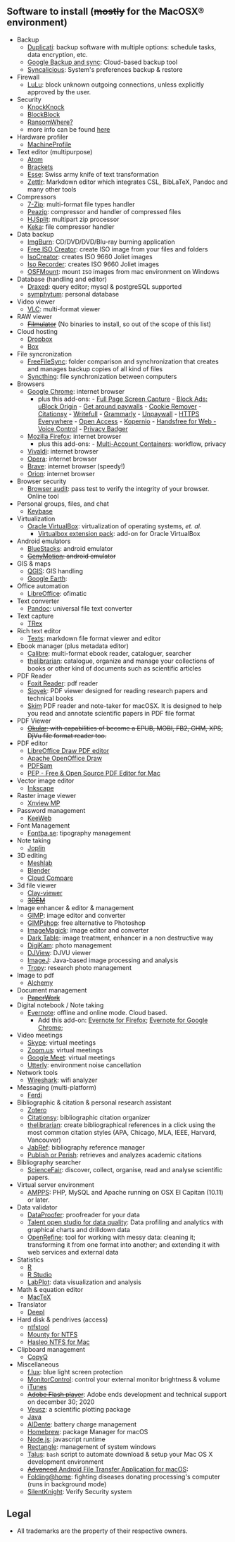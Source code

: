 ## Software to install (~~mostly~~ for the MacOSX® environment)
* Backup
	- [Duplicati](https://www.duplicati.com/): backup software with multiple options: schedule tasks, data encryption, etc.
	- [Google Backup and sync](https://apps.apple.com/app/google-drive/id507874739): Cloud-based backup tool
	- [Syncalicious](https://github.com/zenangst/Syncalicious/releases): System's preferences backup & restore
* Firewall
	- [LuLu](https://objective-see.com/products/lulu.html): block unknown outgoing connections, unless explicitly approved by the user.
* Security
	- [KnockKnock](https://objective-see.com/products/knockknock.html)
	- [BlockBlock](https://objective-see.com/products/blockblock.html)
	- [RansomWhere?](https://objective-see.com/products/ransomwhere.html)
	- more info can be found [here](https://objective-see.com/products.html)
* Hardware profiler
    - [MachineProfile](http://www.micromat.com/products/machineprofile)
* Text editor (multipurpose)
	- [Atom](http://atom.io/)
	- [Brackets](http://brackets.io/)
	- [Esse](https://esse.ameba.co/): Swiss army knife of text transformation
	- [Zettlr](https://www.zettlr.com/): Markdown editor which integrates CSL, BibLaTeX, Pandoc and many other tools
* Compressors
	- [7-Zip](https://www.7-zip.org/): multi-format file types handler
	- [Peazip](https://www.peazip.org/): compressor and handler of compressed files
	- [HJSplit](https://www.usitility.com/es/hjsplit/): multipart zip processor
	- [Keka](https://github.com/aonez/Keka/releases): file compressor handler 
* Data backup
	- [ImgBurn](http://www.imgburn.com/): CD/DVD/DVD/Blu-ray burning application
	- [Free ISO Creator](http://www.minidvdsoft.com/isocreator/download_free_iso_creator.html): create ISO image from your files and folders
	- [IsoCreator](https://sourceforge.net/projects/iso-creator-cs/): creates ISO 9660 Joliet images
	- [Iso Recorder](http://isorecorder.alexfeinman.com/#/): creates ISO 9660 Joliet images
	- [OSFMount](https://www.osforensics.com/tools/mount-disk-images.html): mount `ISO` images from mac environment on Windows
* Database (handling and editor)
	- [Draxed](https://www.draxed.com/download/lastest/dmg): query editor; mysql & postgreSQL supported
	- [symphytum](https://github.com/giowck/symphytum): personal database
* Video viewer
	- [VLC](http://www.videolan.org): multi-format viewer
* RAW viewer
	- ~~[Filmulator](https://github.com/CarVac/filmulator-gui/releases)~~ (No binaries to install, so out of the scope of this list)
* Cloud hosting
	- [Dropbox](https://www.dropbox.com/es/downloading)
	- [Box](https://box.com/)
* File syncronization
	- [FreeFileSync](https://freefilesync.org/download.php): folder comparison and synchronization that creates and manages backup copies of all kind of files
	- [Syncthing](https://github.com/syncthing/syncthing): file synchronization between computers
* Browsers
	- [Google Chrome](https://www.google.com/intl/es-419/chrome/): internet browser
		- plus this add-ons:
			   - [Full Page Screen Capture](https://chrome.google.com/webstore/detail/full-page-screen-capture/fdpohaocaechififmbbbbbknoalclacl)
			   - [Block Ads: uBlock Origin](https://chrome.google.com/webstore/detail/ublock-origin/cjpalhdlnbpafiamejdnhcphjbkeiagm)
			   - [Get around paywalls](https://github.com/iamadamdev/bypass-paywalls-chrome)
			   - [Cookie Remover](https://chrome.google.com/webstore/detail/cookie-remover/kcgpggonjhmeaejebeoeomdlohicfhce)
			   - [Citationsy](https://chrome.google.com/webstore/detail/citationsy/ananhmnkepfflgfdklgcdpgdngejokkn)
			   - [Writefull](https://chrome.google.com/webstore/detail/writefull/aolaabonkiegkggfdgjjehchjmjfanng/related)
	 		   - [Grammarly](https://chrome.google.com/webstore/detail/grammarly-for-chrome/kbfnbcaeplbcioakkpcpgfkobkghlhen)
			   - [Unpaywall](https://chrome.google.com/webstore/detail/unpaywall/iplffkdpngmdjhlpjmppncnlhomiipha)
			   - [HTTPS Everywhere](https://chrome.google.com/webstore/detail/https-everywhere/gcbommkclmclpchllfjekcdonpmejbdp/related)
			   - [Open Access](https://chrome.google.com/webstore/detail/open-access-button/gknkbkaapnhpmkcgkmdekdffgcddoiel)
			   - [Kopernio](https://chrome.google.com/webstore/detail/kopernio-powered-by-web-o/fjgncogppolhfdpijihbpfmeohpaadpc)
			   - [Handsfree for Web - Voice Control](https://chrome.google.com/webstore/detail/handsfree-for-web-voice-c/ldfboinpfdahkgnljbkohgimhimmafip/related?hl=es)
			   - [Privacy Badger](https://privacybadger.org/)
	- [Mozilla Firefox](https://www.mozilla.org/es-AR/firefox/): internet browser
		- plus this add-ons:
			   - [Multi-Account Containers](https://addons.mozilla.org/firefox/addon/multi-account-containers/): workflow, privacy
	- [Vivaldi](https://vivaldi.com/): internet browser
	- [Opera](https://www.opera.com/es): internet browser
	- [Brave](https://brave.com/): internet browser (speedy!)
	- [Orion](https://browser.kagi.com/): internet browser 
* Browser security
	- [Browser audit](https://browseraudit.com/): pass test to verify the integrity of your browser. Online tool
* Personal groups, files, and chat
	- [Keybase](https://keybase.io/)
* Virtualization
	- [Oracle VirtualBox](https://www.virtualbox.org): virtualization of operating systems, _et. al._
		- [Virtualbox extension pack](https://www.virtualbox.org/wiki/Downloads): add-on for Oracle VirtualBox
* Android emulators
	- [BlueStacks](https://www.bluestacks.com/bluestacks-android-n.html): android emulator
	- ~~[GenyMotion](https://www.genymotion.com/desktop/): android emulator~~
* GIS & maps
	- [QGIS](https://qgis.org/en/site/): GIS handling
	- [Google Earth](https://www.google.com/intl/es-419_ALL/earth/versions/#earth-pro): 
* Office automation
	- [LibreOffice](https://www.libreoffice.org/download/download/): ofimatic
* Text converter
	- [Pandoc](https://pandoc.org/installing.html): universal file text converter
* Text capture
	- [TRex](https://github.com/amebalabs/TRex/releases)
* Rich text editor
	- [Texts](http://www.texts.io/Texts-1.5.dmg): markdown file format viewer and editor
* Ebook manager (plus metadata editor)
	- [Calibre](https://calibre-ebook.com/download): multi-format ebook reader, cataloguer, searcher
	- [thelibrarian](http://www.patisoftware.eu/Apps/theLibrarian/theLibrarian.html#theLibrarian): catalogue, organize and manage your collections of books or other kind of documents such as scientific articles
* PDF Reader
	- [Foxit Reader](https://www.foxitsoftware.com/downloads/#Foxit-Reader/): pdf reader
	- [Sioyek](https://github.com/ahrm/sioyek/releases): PDF viewer designed for reading research papers and technical books
	- [Skim](https://skim-app.sourceforge.io/) PDF reader and note-taker for macOSX. It is designed to help you read and annotate scientific papers in PDF file format
* PDF Viewer
	- ~~[Okular](https://okular.kde.org): with capabilities of become a EPUB, MOBI, FB2, CHM, XPS, DjVu file format reader too.~~
* PDF editor
	- [LibreOffice Draw PDF editor](https://www.libreoffice.org/download/download/)
	- [Apache OpenOffice Draw](https://www.openoffice.org/es/descargar/index.html)
	- [PDFSam](https://pdfsam.org/es/download-pdfsam-basic/)
	- [PEP - Free & Open Source PDF Editor for Mac](https://macpep.org/download)
* Vector image editor
	- [Inkscape](https://inkscape.org/release/)
* Raster image viewer
	- [Xnview MP](https://www.xnview.com/en/xnviewmp/)
* Password management
	- [KeeWeb](https://github.com/keeweb/keeweb/releases/)
* Font Management
	- [Fontba.se](https://fontba.se/): tipography management
* Note taking
	- [Joplin](https://joplinapp.org/)
* 3D editing
	- [Meshlab](http://www.meshlab.net)
	- [Blender](https://www.blender.org)
	- [Cloud Compare](http://www.cloudcompare.org/release/index.html)
* 3d file viewer
	- [Clay-viewer](https://github.com/pissang/clay-viewer/releases)
	- ~~[3DEM](http://www.hangsim.com/files/3dem_setup.exe)~~
* Image enhancer & editor & management
	- [GIMP](https://www.gimp.org/): image editor and converter
	- [GIMPshop](https://www.gimpshop.com/downloads): free alternative to Photoshop
	- [ImageMagick](https://imagemagick.org/script/download.php#): image editor and converter
	- [Dark Table](http://www.darktable.org/install/#macos): image treatment, enhancer in a non destructive way
	- [DigiKam](https://www.digikam.org/download/): photo management
	- [DJView](https://sourceforge.net/projects/djview-495-for-mac/): DJVU viewer 
	- [ImageJ](https://imagej.nih.gov/ij/): Java-based image processing and analysis
	- [Tropy](https://tropy.org/): research photo management
* Image to pdf
	- [Alchemy](https://dawnlabs.github.io/alchemy/)
* Document management
	- ~~[PaperWork](https://openpaper.work/en-us/)~~
* Digital notebook / Note taking
	- [Evernote](https://evernote.com): offline and online mode. Cloud based. 
		+ Add this add-on: [Evernote for Firefox](https://addons.mozilla.org/es/firefox/addon/evernote-web-clipper/); [Evernote for Google Chrome](https://chrome.google.com/webstore/detail/evernote-web-clipper/pioclpoplcdbaefihamjohnefbikjilc?hl=es); 
* Video meetings
	- [Skype](https://www.skype.com/es/get-skype/): virtual meetings
	- [Zoom.us](https://zoom.us/download#client_4meeting): virtual meetings
	- [Google Meet](https://meet.google.com): virtual meetings
	- [Utterly](https://www.utterly.app/): environment noise cancellation
* Network tools
	- [Wireshark](https://www.wireshark.org/#download): wifi analyzer
* Messaging (multi-platform)
	- [Ferdi](https://getferdi.com/download)
* Bibliographic & citation & personal research assistant
	- [Zotero](https://www.zotero.org/download)
	- [Citationsy](https://apps.apple.com/us/app/citationsy/id1410212159): bibliographic citation organizer
	- [thelibrarian](http://www.patisoftware.eu/Apps/theLibrarian/theLibrarian.html#theLibrarian): create bibliographical references in a click using the most common citation styles (APA, Chicago, MLA, IEEE, Harvard, Vancouver)
	- [JabRef](https://www.jabref.org/): bibliography reference manager
  - [Publish or Perish](https://harzing.com/resources/publish-or-perish): retrieves and analyzes academic citations
* Bibliography searcher
	- [ScienceFair](http://sciencefair-app.com/): discover, collect, organise, read and analyse scientific papers.
* Virtual server environment
	- [AMPPS](http://www.ampps.com/download): PHP, MySQL and Apache running on OSX El Capitan (10.11) or later.
* Data validator 
	- [DataProofer](https://github.com/dataproofer/Dataproofer/releases): proofreader for your data
	- [Talent open studio for data quality](https://www.talend.com/products/data-quality/data-quality-open-studio/): Data profiling and analytics with graphical charts and drilldown data
	- [OpenRefine](http://openrefine.org/download.html): tool for working with messy data: cleaning it; transforming it from one format into another; and extending it with web services and external data
* Statistics
	- [R](http://cran.r-project.org/mirrors.html)
	- [R Studio](https://rstudio.com/products/rstudio/download/)
	- [LabPlot](https://labplot.kde.org/): data visualization and analysis
* Math & equation editor
	- [MacTeX](http://www.tug.org/mactex/)
* Translator
	- [Deepl](https://www.deepl.com/es/app/)
* Hard disk & pendrives (access)
	- [ntfstool](https://github.com/ntfstool/ntfstool/releases)
	- [Mounty for NTFS](https://mounty.app/releases/Mounty.dmg)
	- [Hasleo NTFS for Mac](https://www.easyuefi.com/ntfs-for-mac/ntfs-for-mac.html)
* Clipboard management
	- [CopyQ](https://hluk.github.io/CopyQ/)
* Miscellaneous
	- [f.lux](https://justgetflux.com/dlmac.html): blue light screen protection
	- [MonitorControl](https://github.com/MonitorControl/MonitorControl/releases): control your external monitor brightness & volume
	- [iTunes](https://www.apple.com/la/itunes/)
	- ~~[Adobe Flash player](https://get.adobe.com/es/flashplayer/)~~: Adobe ends development and technical support on december 30; 2020 
	- [Veusz](https://github.com/veusz/veusz/releases/download/veusz-3.2/veusz-3.2-AppleOSX.dmg): a scientific plotting package
	- [Java](https://www.java.com/es/download/)
	- [AlDente](https://github.com/davidwernhart/AlDente): battery charge management
	- [Homebrew](http://brew.sh/): package Manager for macOS
	- [Node.js](https://nodejs.org/en/): javascript runtime
	- [Rectangle](https://rectangleapp.com/): management of system windows
	- [Talus](https://github.com/juanbrujo/Talus): `bash` script to automate download & setup your Mac OS X development environment
	- [~~Advanced~~ Android File Transfer Application for macOS](https://github.com/ganeshrvel/openmtp/releases):
	- [Folding@home](https://foldingathome.org/start-folding/): fighting diseases donating processing's computer (runs in background mode)
  - [SilentKnight](https://eclecticlight.co/lockrattler-systhist/): Verify Security system
## Legal ##

* All trademarks are the property of their respective owners.
